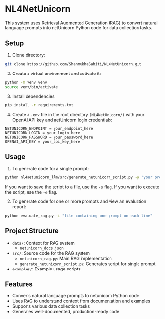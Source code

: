 # NL4NetUnicorn

This system uses Retrieval Augmented Generation (RAG) to convert natural language prompts into netUnicorn Python code for data collection tasks.

## Setup

1. Clone directory:
```bash
git clone https://github.com/ShanmukhaSahiti/NL4NetUnicorn.git
```

2. Create a virtual environment and activate it:
```bash
python -m venv venv
source venv/bin/activate
```

3. Install dependencies:
```bash
pip install -r requirements.txt
```

4. Create a `.env` file in the root directory `(NL4NetUnicorn/)` with your OpenAI API key and netUnicorn login credentials:
```
NETUNICORN_ENDPOINT = your_endpoint_here
NETUNICORN_LOGIN = your_login_here
NETUNICORN_PASSWORD = your_password_here
OPENAI_API_KEY = your_api_key_here
```

## Usage

1. To generate code for a single prompt:
```bash
python nl4netunicorn_llm/src/generate_netunicorn_script.py -p "your prompt here"
```
If you want to save the script to a file, use the `-s` flag. If you want to execute the script, use the `-e` flag.

2. To generate code for one or more prompts and view an evaluation report:
```bash
python evaluate_rag.py -i "file containing one prompt on each line"
```

## Project Structure


- `data/`: Context for RAG system
  - `netunicorn_docs.json`
- `src/`: Source code for the RAG system
  - `netunicorn_rag.py`: Main RAG implementation
  - `generate_netunicorn_script.py`: Generates script for single prompt
- `examples/`: Example usage scripts

## Features

- Converts natural language prompts to netunicorn Python code
- Uses RAG to understand context from documentation and examples
- Supports various data collection tasks
- Generates well-documented, production-ready code